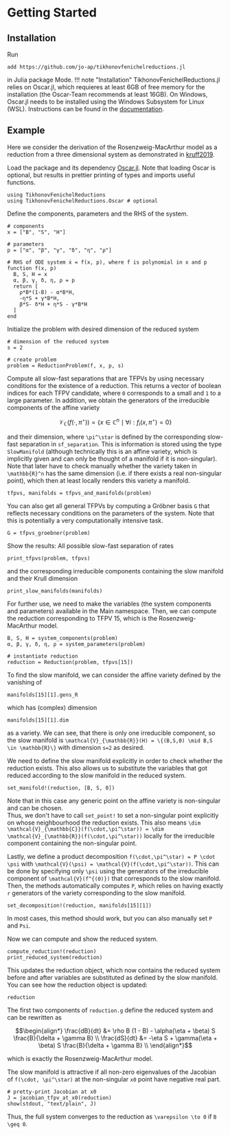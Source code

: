 # Getting Started

## Installation
Run
~~~
add https://github.com/jo-ap/tikhonovfenichelreductions.jl
~~~
in Julia package Mode.
!!! note "Installation"
    TikhonovFenichelReductions.jl relies on Oscar.jl, which requieres at least
    6GB of free memory for the installation (the Oscar-Team recommends at least
    16GB).
    On Windows, Oscar.jl needs to be installed using the Windows Subsystem for
    Linux (WSL).
    Instructions can be found in the
    [documentation](https://www.oscar-system.org/getting-started/install-win/).
    


## Example
Here we consider the derivation of the Rosenzweig-MacArthur model as a
reduction from a three dimensional system as demonstrated in
[kruff2019](@cite). 

Load the package and its dependency [Oscar.jl](https://www.oscar-system.org/). 
Note that loading Oscar is optional, but results in prettier printing of
types and imports useful functions.
```@example 1
using TikhonovFenichelReductions
using TikhonovFenichelReductions.Oscar # optional
```
Define the components, parameters and the RHS of the system. 
```@example 1
# components
x = ["B", "S", "H"]

# parameters
p = ["α", "β", "γ", "δ", "η", "ρ"]

# RHS of ODE system ẋ = f(x, p), where f is polynomial in x and p
function f(x, p)
  B, S, H = x
  α, β, γ, δ, η, ρ = p
  return [
    ρ*B*(1-B) - α*B*H,
    -η*S + γ*B*H,
    β*S- δ*H + η*S - γ*B*H
  ]
end
```

Initialize the problem with desired dimension of the reduced system
```@example 1
# dimension of the reduced system
s = 2

# create problem
problem = ReductionProblem(f, x, p, s)
```
Compute all slow-fast separations that are TFPVs by using necessary conditions
for the existence of a reduction. 
This returns a vector of boolean indices for each TFPV candidate, where ``0``
corresponds to a small and ``1`` to a large parameter.
In addition, we obtain the generators of the irreducible components of the
affine variety 
```math
\mathcal{V}_{\mathbb{C}}(f(\cdot,\pi^\star)) = \{x\in\mathbb{C}^n \mid \forall i : f_i(x,\pi^\star)=0\}
```
and their dimension, where ``\pi^\star`` is defined by the corresponding
slow-fast separation in `sf_separation`. 
This is information is stored using the type `SlowManifold` (although
technically this is an affine variety, which is implicitly given and can only
be thought of a manifold if it is non-singular).
Note that later have to check manually whether the variety taken in
``\mathbb{R}^n`` has the same dimension (i.e. if there exists a real
non-singular point), which then at least locally renders this variety a
manifold.

```@example 1
tfpvs, manifolds = tfpvs_and_manifolds(problem)
```

You can also get all general TFPVs by computing a Gröbner basis `G` that
reflects necessary conditions on the parameters of the system. 
Note that this is potentially a very computationally intensive task.
```@example 1
G = tfpvs_groebner(problem)
```

Show the results: All possible slow-fast separation of rates 
```@example 1
print_tfpvs(problem, tfpvs)
```
and the corresponding irreducible components containing the slow manifold and their
Krull dimension
```@example 1
print_slow_manifolds(manifolds)
```

For further use, we need to make the variables (the system components and
parameters) available in the Main namespace.
Then, we can compute the reduction corresponding to TFPV 15, which is the
Rosenzweig-MacArthur model.
```@example 1
B, S, H = system_components(problem)
α, β, γ, δ, η, ρ = system_parameters(problem)

# instantiate reduction 
reduction = Reduction(problem, tfpvs[15])
```

To find the slow manifold, we can consider the affine variety defined by the vanishing of
```@example 1
manifolds[15][1].gens_R
```
which has (complex) dimension
```@example 1
manifolds[15][1].dim
```
as a variety. 
We can see, that there is only one irreducible component, so the slow manifold is 
``\mathcal{V}_{\mathbb{R}}(H) = \{(B,S,0) \mid B,S \in \mathbb{R}\}``
with dimension ``s=2`` as desired.

We need to define the slow manifold explicitly in order to check whether the
reduction exists. 
This also allows us to substitute the variables that got reduced according to
the slow manifold in the reduced system.
```@example 1
set_manifold!(reduction, [B, S, 0])
```

Note that in this case any generic point on the affine variety is non-singular
and can be chosen.  
Thus, we don't have to call `set_point!` to set a non-singular point explicitly
on whose neighbourhood the reduction exists. 
This also means ``\dim \mathcal{V}_{\mathbb{C}}(f(\cdot,\pi^\star)) = \dim
\mathcal{V}_{\mathbb{R}}(f(\cdot,\pi^\star))`` locally for the irreducible
component containing the non-singular point.

Lastly, we define a product decomposition ``f(\cdot,\pi^\star) = P \cdot \psi``
with ``\mathcal{V}(\psi) = \mathcal{V}(f(\cdot,\pi^\star))``.
This can be done by specifying only ``\psi`` using the generators of the
irreducible component of ``\mathcal{V}(f^{(0)})`` that corresponds to the slow
manifold.
Then, the methods automatically computes ``P``, which relies on having exactly
``r`` generators of the variety corresponding to the slow manifold.
```@example 1
set_decomposition!(reduction, manifolds[15][1])
```
In most cases, this method should work, but you can also manually set ``P`` and
``Psi``.

Now we can compute and show the reduced system.
```@example 1
compute_reduction!(reduction)
print_reduced_system(reduction)
```
This updates the reduction object, which now contains the reduced system before
and after variables are substituted as defined by the slow manifold.
You can see how the reduction object is updated:
```@example 1 
reduction
```
The first two components of ```reduction.g``` define the reduced system and can
be rewritten as 
```math
\begin{align*}
\frac{dB}{dt} &= \rho B (1 - B) - \alpha(\eta + \beta) S \frac{B}{\delta + \gamma B} \\
\frac{dS}{dt} &= -\eta S + \gamma(\eta + \beta) S \frac{B}{\delta + \gamma B} \\
\end{align*}
```
which is exactly the Rosenzweig-MacArthur model.

The slow manifold is attractive if all non-zero eigenvalues of the Jacobian of
``f(\cdot, \pi^\star)`` at the non-singular `x0` point have negative real part.
```@example 1 
# pretty-print Jacobian at x0
J = jacobian_tfpv_at_x0(reduction)
show(stdout, "text/plain", J)
```
Thus, the full system converges to the reduction as ``\varepsilon \to 0`` if 
``B \geq 0``. 

